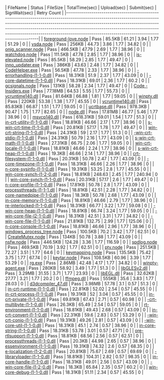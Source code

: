  | FileName                                                                                                                                                                                                                                                                                | Status | FileSize | TotalTime(sec) | Upload(sec) | Submit(sec) | SignWait(sec) | Retry Count | 
 |----------------------------------------------------------------------------------------------------------------------------------------------------------------------------------------------------------------------------------------------------------------------------------------------------------------------------------------------------------------------------------------| 
 | <a href="https://xpert/osg/Search?source=Environment%3DPROD%3B&searchQuery=%2225fd161e-bee6-447a-b272-146b24892341%22&display=Logs&startTime=2018-03-30T06%3a23%3a15.4757077%2b00%3a00&endTime=2018-03-29T05%3a23%3a15.6257124%2b00%3a00" target="_blank">foreground-love.node</a>      | Pass   | 85.5KB   | 61.21          | 3.94        | 1.77        | 51.29         | 0           | 
 | <a href="https://xpert/osg/Search?source=Environment%3DPROD%3B&searchQuery=%2225a1b375-b46e-4024-bcd2-1232d3512858%22&display=Logs&startTime=2018-03-30T06%3a23%3a15.6297145%2b00%3a00&endTime=2018-03-29T05%3a23%3a15.6297145%2b00%3a00" target="_blank">vsda.node</a>                 | Pass   | 256KB    | 44.73          | 3.86        | 1.77        | 34.82         | 0           | 
 | <a href="https://xpert/osg/Search?source=Environment%3DPROD%3B&searchQuery=%224f76df8a-f495-40bf-8892-376b36fd6934%22&display=Logs&startTime=2018-03-30T06%3a23%3a15.6297145%2b00%3a00&endTime=2018-03-29T05%3a23%3a15.6297145%2b00%3a00" target="_blank">onig_scanner.node</a>         | Pass   | 466.5KB  | 47.79          | 2.69        | 1.77        | 38.96         | 0           | 
 | <a href="https://xpert/osg/Search?source=Environment%3DPROD%3B&searchQuery=%22692d756d-8b51-4f60-8d6c-57ca1b9cb419%22&display=Logs&startTime=2018-03-30T06%3a23%3a15.6297145%2b00%3a00&endTime=2018-03-29T05%3a23%3a15.6297145%2b00%3a00" target="_blank">watchdog.node</a>             | Pass   | 111.5KB  | 47.78          | 2.85        | 1.77        | 38.96         | 0           | 
 | <a href="https://xpert/osg/Search?source=Environment%3DPROD%3B&searchQuery=%222d84806b-aebd-4f44-954f-532499ef1bb0%22&display=Logs&startTime=2018-03-30T06%3a23%3a15.6297145%2b00%3a00&endTime=2018-03-29T05%3a23%3a15.6297145%2b00%3a00" target="_blank">is-elevated.node</a>          | Pass   | 85.5KB   | 58.29          | 2.85        | 1.77        | 49.47         | 0           | 
 | <a href="https://xpert/osg/Search?source=Environment%3DPROD%3B&searchQuery=%22e6359a67-87fb-415b-b4ba-a38b749a0088%22&display=Logs&startTime=2018-03-30T06%3a23%3a15.6297145%2b00%3a00&endTime=2018-03-29T05%3a23%3a15.6297145%2b00%3a00" target="_blank">inno_updater.exe</a>          | Pass   | 386KB    | 43.63          | 2.48        | 1.77        | 34.82         | 0           | 
 | <a href="https://xpert/osg/Search?source=Environment%3DPROD%3B&searchQuery=%2231a24815-da15-4bde-bc12-e6e349c31ea8%22&display=Logs&startTime=2018-03-30T06%3a23%3a15.6297145%2b00%3a00&endTime=2018-03-29T05%3a23%3a15.6297145%2b00%3a00" target="_blank">CodeHelper.exe</a>            | Pass   | 56.5KB   | 47.78          | 2.33        | 1.77        | 38.96         | 0           | 
 | <a href="https://xpert/osg/Search?source=Environment%3DPROD%3B&searchQuery=%2275ad9019-24c3-44ef-88c2-2a384d6e8c04%22&display=Logs&startTime=2018-03-30T06%3a23%3a15.6297145%2b00%3a00&endTime=2018-03-29T05%3a23%3a15.6297145%2b00%3a00" target="_blank">-errorhandling-l1-1-0.dll</a> | Pass   | 18.31KB  | 51.9           | 2.37        | 1.77        | 43.09         | 0           | 
 | <a href="https://xpert/osg/Search?source=Environment%3DPROD%3B&searchQuery=%22ec59b6d7-3923-4af9-9239-3d1986bc1384%22&display=Logs&startTime=2018-03-30T06%3a23%3a15.6297145%2b00%3a00&endTime=2018-03-29T05%3a23%3a15.6297145%2b00%3a00" target="_blank">-core-datetime-l1-1-0.dll</a> | Pass   | 18.31KB  | 69.01          | 2.36        | 1.77        | 60.2          | 0           | 
 | <a href="https://xpert/osg/Search?source=Environment%3DPROD%3B&searchQuery=%229fffc1a2-bcb9-41d7-b8fc-8d72f0b90f87%22&display=Logs&startTime=2018-03-30T06%3a23%3a15.6297145%2b00%3a00&endTime=2018-03-29T05%3a23%3a15.6297145%2b00%3a00" target="_blank">gcsignals.node</a>            | Pass   | 131KB    | 58.28          | 2.34        | 1.77        | 49.47         | 0           | 
 | <a href="https://xpert/osg/Search?source=Environment%3DPROD%3B&searchQuery=%22ca7324cf-7b25-42af-8e14-da655c1fb0b7%22&display=Logs&startTime=2018-03-30T06%3a23%3a15.6297145%2b00%3a00&endTime=2018-03-29T05%3a23%3a15.6297145%2b00%3a00" target="_blank">Code - Insiders.exe</a>       | Pass   | 77.18MB  | 64.53          | 5.55        | 1.77        | 55.73         | 0           | 
 | <a href="https://xpert/osg/Search?source=Environment%3DPROD%3B&searchQuery=%221d5a189e-e471-4ac0-985c-9086f66b9cec%22&display=Logs&startTime=2018-03-30T06%3a23%3a15.6297145%2b00%3a00&endTime=2018-03-29T05%3a23%3a15.6297145%2b00%3a00" target="_blank">vcruntime140.dll</a>          | Pass   | 81.64KB  | 66.88          | 1.81        | 1.77        | 59.05         | 0           | 
 | <a href="https://xpert/osg/Search?source=Environment%3DPROD%3B&searchQuery=%223f39a645-814d-4b1e-8d09-d16918481d79%22&display=Logs&startTime=2018-03-30T06%3a23%3a15.6297145%2b00%3a00&endTime=2018-03-29T05%3a23%3a15.6297145%2b00%3a00" target="_blank">winpty.dll</a>                | Pass   | 220KB    | 53.38          | 1.38        | 1.77        | 45.55         | 0           | 
 | <a href="https://xpert/osg/Search?source=Environment%3DPROD%3B&searchQuery=%228b38380b-5b07-49f3-91e9-482858bf9e9e%22&display=Logs&startTime=2018-03-30T06%3a23%3a15.6297145%2b00%3a00&endTime=2018-03-29T05%3a23%3a15.6297145%2b00%3a00" target="_blank">vcruntime140.dll</a>          | Pass   | 85.83KB  | 66.87          | 1.51        | 1.77        | 59.05         | 0           | 
 | <a href="https://xpert/osg/Search?source=Environment%3DPROD%3B&searchQuery=%2299e3631b-0a7b-438c-99f6-ddca0b8b4eca%22&display=Logs&startTime=2018-03-30T06%3a23%3a15.6307146%2b00%3a00&endTime=2018-03-29T05%3a23%3a15.6307146%2b00%3a00" target="_blank">ucrtbase.dll</a>              | Pass   | 978.3KB  | 90.47          | 1.75        | 1.77        | 82.65         | 0           | 
 | <a href="https://xpert/osg/Search?source=Environment%3DPROD%3B&searchQuery=%22bbd7858d-aca7-4177-b08d-3acf5db95b80%22&display=Logs&startTime=2018-03-30T06%3a23%3a15.6307146%2b00%3a00&endTime=2018-03-29T05%3a23%3a15.6307146%2b00%3a00" target="_blank">node.dll</a>                  | Pass   | 17.81MB  | 46.77          | 5.46        | 1.77        | 38.96         | 0           | 
 | <a href="https://xpert/osg/Search?source=Environment%3DPROD%3B&searchQuery=%22976878d7-07a6-4584-ab67-ebfceb0ffde7%22&display=Logs&startTime=2018-03-30T06%3a23%3a15.6307146%2b00%3a00&endTime=2018-03-29T05%3a23%3a15.6307146%2b00%3a00" target="_blank">msvcp140.dll</a>              | Pass   | 618.31KB | 59.01          | 1.54        | 1.77        | 51.3          | 0           | 
 | <a href="https://xpert/osg/Search?source=Environment%3DPROD%3B&searchQuery=%220d43a5f6-a18e-454c-90f0-fefea697f83d%22&display=Logs&startTime=2018-03-30T06%3a23%3a15.6307146%2b00%3a00&endTime=2018-03-29T05%3a23%3a15.6307146%2b00%3a00" target="_blank">in-crt-utility-l1-1-0.dll</a> | Pass   | 18.81KB  | 46.66          | 2.17        | 1.77        | 38.96         | 0           | 
 | <a href="https://xpert/osg/Search?source=Environment%3DPROD%3B&searchQuery=%22643d342e-f98f-4ebe-8e31-8dcd81859af5%22&display=Logs&startTime=2018-03-30T06%3a23%3a15.6307146%2b00%3a00&endTime=2018-03-29T05%3a23%3a15.6307146%2b00%3a00" target="_blank">s-win-crt-time-l1-1-0.dll</a> | Pass   | 20.81KB  | 57.17          | 1.78        | 1.77        | 49.47         | 0           | 
 | <a href="https://xpert/osg/Search?source=Environment%3DPROD%3B&searchQuery=%226b3e52b8-1d69-4c87-a57b-90454c18f3fe%22&display=Logs&startTime=2018-03-30T06%3a23%3a15.6307146%2b00%3a00&endTime=2018-03-29T05%3a23%3a15.6307146%2b00%3a00" target="_blank">win-crt-string-l1-1-0.dll</a> | Pass   | 24.31KB  | 59             | 2.17        | 1.77        | 51.3          | 0           | 
 | <a href="https://xpert/osg/Search?source=Environment%3DPROD%3B&searchQuery=%227bfa23bd-45b7-4a30-8df7-b1a85722f086%22&display=Logs&startTime=2018-03-30T06%3a23%3a15.6307146%2b00%3a00&endTime=2018-03-29T05%3a23%3a15.6307146%2b00%3a00" target="_blank">-win-crt-stdio-l1-1-0.dll</a> | Pass   | 24.31KB  | 50.79          | 2.16        | 1.77        | 43.09         | 0           | 
 | <a href="https://xpert/osg/Search?source=Environment%3DPROD%3B&searchQuery=%2261f42379-f113-4d7a-beba-e901e412d192%22&display=Logs&startTime=2018-03-30T06%3a23%3a15.6307146%2b00%3a00&endTime=2018-03-29T05%3a23%3a15.6307146%2b00%3a00" target="_blank">s-win-crt-math-l1-1-0.dll</a> | Pass   | 27.31KB  | 66.75          | 2.06        | 1.77        | 59.05         | 0           | 
 | <a href="https://xpert/osg/Search?source=Environment%3DPROD%3B&searchQuery=%22e851eaff-23ec-413c-9e50-70279d3ce6c9%22&display=Logs&startTime=2018-03-30T06%3a23%3a15.6307146%2b00%3a00&endTime=2018-03-29T05%3a23%3a15.6307146%2b00%3a00" target="_blank">win-crt-locale-l1-1-0.dll</a> | Pass   | 18.81KB  | 46.66          | 2.24        | 1.77        | 38.96         | 0           | 
 | <a href="https://xpert/osg/Search?source=Environment%3DPROD%3B&searchQuery=%22effb605b-cdae-4bd6-b0d4-aa7f10f7e241%22&display=Logs&startTime=2018-03-30T06%3a23%3a15.6307146%2b00%3a00&endTime=2018-03-29T05%3a23%3a15.6307146%2b00%3a00" target="_blank">s-win-crt-heap-l1-1-0.dll</a> | Pass   | 19.3KB   | 46.66          | 2.14        | 1.77        | 38.96         | 0           | 
 | <a href="https://xpert/osg/Search?source=Environment%3DPROD%3B&searchQuery=%22aad6faec-7440-4e1d-a514-8a7962af4d18%22&display=Logs&startTime=2018-03-30T06%3a23%3a15.6307146%2b00%3a00&endTime=2018-03-29T05%3a23%3a15.6307146%2b00%3a00" target="_blank">crt-filesystem-l1-1-0.dll</a> | Pass   | 20.31KB  | 50.78          | 2.47        | 1.77        | 43.09         | 0           | 
 | <a href="https://xpert/osg/Search?source=Environment%3DPROD%3B&searchQuery=%222d1d7fba-1891-4330-9291-13a1701979cd%22&display=Logs&startTime=2018-03-30T06%3a23%3a15.6307146%2b00%3a00&endTime=2018-03-29T05%3a23%3a15.6307146%2b00%3a00" target="_blank">-core-timezone-l1-1-0.dll</a> | Pass   | 18.31KB  | 46.66          | 2.26        | 1.77        | 38.96         | 0           | 
 | <a href="https://xpert/osg/Search?source=Environment%3DPROD%3B&searchQuery=%22f1d6da22-91e9-44a0-8d8e-acf7deb93288%22&display=Logs&startTime=2018-03-30T06%3a23%3a15.6307146%2b00%3a00&endTime=2018-03-29T05%3a23%3a15.6307146%2b00%3a00" target="_blank">n-core-sysinfo-l1-1-0.dll</a> | Pass   | 19.31KB  | 53.25          | 2.8         | 1.77        | 45.55         | 0           | 
 | <a href="https://xpert/osg/Search?source=Environment%3DPROD%3B&searchQuery=%22a07b770e-77ad-48aa-8255-9b2db1ff5a9e%22&display=Logs&startTime=2018-03-30T06%3a23%3a15.6307146%2b00%3a00&endTime=2018-03-29T05%3a23%3a15.6307146%2b00%3a00" target="_blank">win-core-synch-l1-2-0.dll</a> | Pass   | 18.81KB  | 248.63         | 2.45        | 1.77        | 240.94        | 0           | 
 | <a href="https://xpert/osg/Search?source=Environment%3DPROD%3B&searchQuery=%229ca9019c-02e5-49ba-9448-ceb8090c1bdc%22&display=Logs&startTime=2018-03-30T06%3a23%3a15.6307146%2b00%3a00&endTime=2018-03-29T05%3a23%3a15.6307146%2b00%3a00" target="_blank">win-core-synch-l1-1-0.dll</a> | Pass   | 20.31KB  | 57.17          | 2.6         | 1.77        | 49.47         | 0           | 
 | <a href="https://xpert/osg/Search?source=Environment%3DPROD%3B&searchQuery=%2224bf6499-a13c-4e4a-bd5f-5fd369f0fa14%22&display=Logs&startTime=2018-03-30T06%3a23%3a15.6307146%2b00%3a00&endTime=2018-03-29T05%3a23%3a15.6307146%2b00%3a00" target="_blank">n-core-profile-l1-1-0.dll</a> | Pass   | 17.81KB  | 50.78          | 2.8         | 1.77        | 43.09         | 0           | 
 | <a href="https://xpert/osg/Search?source=Environment%3DPROD%3B&searchQuery=%224acad93c-0ac9-4ecc-8a4d-cf153c795a5a%22&display=Logs&startTime=2018-03-30T06%3a23%3a15.6307146%2b00%3a00&endTime=2018-03-29T05%3a23%3a15.6307146%2b00%3a00" target="_blank">processthreads-l1-1-1.dll</a> | Pass   | 18.81KB  | 42.51          | 2.28        | 1.77        | 34.82         | 0           | 
 | <a href="https://xpert/osg/Search?source=Environment%3DPROD%3B&searchQuery=%22a892abaf-ee38-452d-bb16-2ac9e182d936%22&display=Logs&startTime=2018-03-30T06%3a23%3a15.6307146%2b00%3a00&endTime=2018-03-29T05%3a23%3a15.6307146%2b00%3a00" target="_blank">core-namedpipe-l1-1-0.dll</a> | Pass   | 18.3KB   | 50.78          | 2.68        | 1.77        | 43.09         | 0           | 
 | <a href="https://xpert/osg/Search?source=Environment%3DPROD%3B&searchQuery=%22bf4314cb-0302-4bdd-bfea-eaf0c8b04b8c%22&display=Logs&startTime=2018-03-30T06%3a23%3a15.6307146%2b00%3a00&endTime=2018-03-29T05%3a23%3a15.6307146%2b00%3a00" target="_blank">in-core-memory-l1-1-0.dll</a> | Pass   | 18.81KB  | 46.66          | 2.79        | 1.77        | 38.96         | 0           | 
 | <a href="https://xpert/osg/Search?source=Environment%3DPROD%3B&searchQuery=%22fd2aa1f9-70bf-41a4-96c9-141d5dac7fc6%22&display=Logs&startTime=2018-03-30T06%3a23%3a15.6307146%2b00%3a00&endTime=2018-03-29T05%3a23%3a15.6307146%2b00%3a00" target="_blank">re-interlocked-l1-1-0.dll</a> | Pass   | 18.31KB  | 66.77          | 3.22        | 1.77        | 59.08         | 0           | 
 | <a href="https://xpert/osg/Search?source=Environment%3DPROD%3B&searchQuery=%2246e17929-6f70-43e3-aa09-24571f9a3a3b%22&display=Logs&startTime=2018-03-30T06%3a23%3a15.6307146%2b00%3a00&endTime=2018-03-29T05%3a23%3a15.6307146%2b00%3a00" target="_blank">-win-core-heap-l1-1-0.dll</a> | Pass   | 18.81KB  | 66.74          | 3.24        | 1.77        | 59.05         | 0           | 
 | <a href="https://xpert/osg/Search?source=Environment%3DPROD%3B&searchQuery=%226d91b0b7-602f-41cf-98c4-0fec7977882c%22&display=Logs&startTime=2018-03-30T06%3a23%3a15.6307146%2b00%3a00&endTime=2018-03-29T05%3a23%3a15.6307146%2b00%3a00" target="_blank">-win-core-file-l2-1-0.dll</a> | Pass   | 18.31KB  | 42.51          | 3.31        | 1.77        | 34.82         | 0           | 
 | <a href="https://xpert/osg/Search?source=Environment%3DPROD%3B&searchQuery=%2287599751-8db7-4dda-95f2-f15474612b49%22&display=Logs&startTime=2018-03-30T06%3a23%3a15.6307146%2b00%3a00&endTime=2018-03-29T05%3a23%3a15.6307146%2b00%3a00" target="_blank">-win-core-file-l1-1-0.dll</a> | Pass   | 21.81KB  | 132.75         | 2.99        | 1.77        | 125.06        | 0           | 
 | <a href="https://xpert/osg/Search?source=Environment%3DPROD%3B&searchQuery=%220d2327b2-b554-4fae-8bac-effa786071d9%22&display=Logs&startTime=2018-03-30T06%3a23%3a15.6307146%2b00%3a00&endTime=2018-03-29T05%3a23%3a15.6307146%2b00%3a00" target="_blank">n-core-console-l1-1-0.dll</a> | Pass   | 18.81KB  | 46.66          | 2.96        | 1.77        | 38.96         | 0           | 
 | <a href="https://xpert/osg/Search?source=Environment%3DPROD%3B&searchQuery=%22be94b4fc-a86e-41df-b247-a1d0d53de3fd%22&display=Logs&startTime=2018-03-30T06%3a23%3a15.6307146%2b00%3a00&endTime=2018-03-29T05%3a23%3a15.6307146%2b00%3a00" target="_blank">windows_process_tree.node</a> | Pass   | 100.5KB  | 70.2           | 3.42        | 1.77        | 62.51         | 0           | 
 | <a href="https://xpert/osg/Search?source=Environment%3DPROD%3B&searchQuery=%221b854f39-a010-41d4-877d-d951cb43446b%22&display=Logs&startTime=2018-03-30T06%3a23%3a15.6307146%2b00%3a00&endTime=2018-03-29T05%3a23%3a15.6307146%2b00%3a00" target="_blank">CreateMutex.node</a>          | Pass   | 134KB    | 50.78          | 3.88        | 1.77        | 43.09         | 0           | 
 | <a href="https://xpert/osg/Search?source=Environment%3DPROD%3B&searchQuery=%224a854fdf-81f4-4a9d-b0e6-2348deccedb5%22&display=Logs&startTime=2018-03-30T06%3a23%3a15.6307146%2b00%3a00&endTime=2018-03-29T05%3a23%3a15.6307146%2b00%3a00" target="_blank">nsfw.node</a>                 | Pass   | 446.5KB  | 124.28         | 3.36        | 1.77        | 116.59        | 0           | 
 | <a href="https://xpert/osg/Search?source=Environment%3DPROD%3B&searchQuery=%222f10d0e2-9c0f-462a-b1e9-4aecf59accb3%22&display=Logs&startTime=2018-03-30T06%3a23%3a15.6307146%2b00%3a00&endTime=2018-03-29T05%3a23%3a15.6307146%2b00%3a00" target="_blank">spdlog.node</a>               | Pass   | 469.5KB  | 70.19          | 3.92        | 1.77        | 62.51         | 0           | 
 | <a href="https://xpert/osg/Search?source=Environment%3DPROD%3B&searchQuery=%229c543816-3fee-4c50-9100-aa8b83f3fa89%22&display=Logs&startTime=2018-03-30T06%3a23%3a15.6307146%2b00%3a00&endTime=2018-03-29T05%3a23%3a15.6307146%2b00%3a00" target="_blank">pty.node</a>                  | Pass   | 251.5KB  | 72.27          | 3.51        | 1.77        | 64.6          | 0           | 
 | <a href="https://xpert/osg/Search?source=Environment%3DPROD%3B&searchQuery=%22b58bc5e0-db1e-497b-aeba-25ccfadb3679%22&display=Logs&startTime=2018-03-30T06%3a23%3a15.6307146%2b00%3a00&endTime=2018-03-29T05%3a23%3a15.6307146%2b00%3a00" target="_blank">keymapping.node</a>           | Pass   | 135.5KB  | 75.42          | 3.75        | 1.77        | 67.74         | 0           | 
 | <a href="https://xpert/osg/Search?source=Environment%3DPROD%3B&searchQuery=%22e57c7e0e-012c-4787-b5da-238588a2bb5e%22&display=Logs&startTime=2018-03-30T06%3a23%3a15.6307146%2b00%3a00&endTime=2018-03-29T05%3a23%3a15.6307146%2b00%3a00" target="_blank">keytar.node</a>               | Pass   | 108.5KB  | 60.96          | 3.39        | 1.77        | 53.29         | 0           | 
 | <a href="https://xpert/osg/Search?source=Environment%3DPROD%3B&searchQuery=%22cad35a53-4592-4da0-a5aa-79d7e339a2b5%22&display=Logs&startTime=2018-03-30T06%3a23%3a15.6307146%2b00%3a00&endTime=2018-03-29T05%3a23%3a15.6307146%2b00%3a00" target="_blank">rg.exe</a>                    | Pass   | 2.86MB   | 42.48          | 4.17        | 1.77        | 34.82         | 0           | 
 | <a href="https://xpert/osg/Search?source=Environment%3DPROD%3B&searchQuery=%222a2d0f30-96e2-4fc9-992f-ee4aa9d01874%22&display=Logs&startTime=2018-03-30T06%3a23%3a15.6307146%2b00%3a00&endTime=2018-03-29T05%3a23%3a15.6307146%2b00%3a00" target="_blank">winpty-agent.exe</a>          | Pass   | 280KB    | 58.92          | 3.49        | 1.77        | 51.3          | 0           | 
 | <a href="https://xpert/osg/Search?source=Environment%3DPROD%3B&searchQuery=%22fe778b68-bad1-4c13-8741-11f8668af4d1%22&display=Logs&startTime=2018-03-30T06%3a23%3a15.6307146%2b00%3a00&endTime=2018-03-29T05%3a23%3a15.6307146%2b00%3a00" target="_blank">libGLESv2.dll</a>             | Pass   | 3.29MB   | 31.55          | 3.71        | 1.77        | 23.93         | 0           | 
 | <a href="https://xpert/osg/Search?source=Environment%3DPROD%3B&searchQuery=%225a61519e-6c3d-42ef-8358-f9f3e2ac153e%22&display=Logs&startTime=2018-03-30T06%3a23%3a15.6307146%2b00%3a00&endTime=2018-03-29T05%3a23%3a15.6307146%2b00%3a00" target="_blank">libEGL.dll</a>                | Pass   | 32.62KB  | 27.77          | 3.21        | 1.77        | 20.2          | 0           | 
 | <a href="https://xpert/osg/Search?source=Environment%3DPROD%3B&searchQuery=%222666bcdd-1208-4c38-adc3-45bf6712c0b8%22&display=Logs&startTime=2018-03-30T06%3a23%3a15.6307146%2b00%3a00&endTime=2018-03-29T05%3a23%3a15.6307146%2b00%3a00" target="_blank">ffmpeg.dll</a>                | Pass   | 555KB    | 35.6           | 3.83        | 1.77        | 28.03         | 0           | 
 | <a href="https://xpert/osg/Search?source=Environment%3DPROD%3B&searchQuery=%22e84e1619-9fdd-40d0-85d8-c2cafa67798e%22&display=Logs&startTime=2018-03-30T06%3a23%3a15.6307146%2b00%3a00&endTime=2018-03-29T05%3a23%3a15.6307146%2b00%3a00" target="_blank">d3dcompiler_47.dll</a>        | Pass   | 3.98MB   | 57.78          | 3.1         | 0.57        | 51.3          | 0           | 
 | <a href="https://xpert/osg/Search?source=Environment%3DPROD%3B&searchQuery=%2248404955-2ac2-4a61-bc3d-1e65d4cb473e%22&display=Logs&startTime=2018-03-30T06%3a23%3a15.6307146%2b00%3a00&endTime=2018-03-29T05%3a23%3a15.6307146%2b00%3a00" target="_blank">in-crt-runtime-l1-1-0.dll</a> | Pass   | 22.81KB  | 52.02          | 2.54        | 0.57        | 45.55         | 0           | 
 | <a href="https://xpert/osg/Search?source=Environment%3DPROD%3B&searchQuery=%22e3b2b4e3-e5c0-41de-8236-64260dc97957%22&display=Logs&startTime=2018-03-30T06%3a23%3a15.6307146%2b00%3a00&endTime=2018-03-29T05%3a23%3a15.6307146%2b00%3a00" target="_blank">in-crt-process-l1-1-0.dll</a> | Pass   | 19.31KB  | 52             | 3.04        | 0.57        | 45.55         | 0           | 
 | <a href="https://xpert/osg/Search?source=Environment%3DPROD%3B&searchQuery=%2203cc8910-47b7-4b3f-856b-c01cc0517c2e%22&display=Logs&startTime=2018-03-30T06%3a23%3a15.6307146%2b00%3a00&endTime=2018-03-29T05%3a23%3a15.6307146%2b00%3a00" target="_blank">in-crt-private-l1-1-0.dll</a> | Pass   | 69.81KB  | 67.43          | 2.71        | 0.57        | 60.98         | 0           | 
 | <a href="https://xpert/osg/Search?source=Environment%3DPROD%3B&searchQuery=%228bacd883-bc8c-459d-836a-a789e9975046%22&display=Logs&startTime=2018-03-30T06%3a23%3a15.6307146%2b00%3a00&endTime=2018-03-29T05%3a23%3a15.6307146%2b00%3a00" target="_blank">-crt-multibyte-l1-1-0.dll</a> | Pass   | 26.3KB   | 65.49          | 2.54        | 0.57        | 59.05         | 0           | 
 | <a href="https://xpert/osg/Search?source=Environment%3DPROD%3B&searchQuery=%22e70eb69e-a119-4e1d-902f-54abec2d9088%22&display=Logs&startTime=2018-03-30T06%3a23%3a15.6307146%2b00%3a00&endTime=2018-03-29T05%3a23%3a15.6307146%2b00%3a00" target="_blank">rt-environment-l1-1-0.dll</a> | Pass   | 18.81KB  | 49.43          | 2.68        | 0.57        | 43.09         | 0           | 
 | <a href="https://xpert/osg/Search?source=Environment%3DPROD%3B&searchQuery=%223f17dcb3-23ac-493e-ac8d-c118bf77258f%22&display=Logs&startTime=2018-03-30T06%3a23%3a15.6307146%2b00%3a00&endTime=2018-03-29T05%3a23%3a15.6307146%2b00%3a00" target="_blank">in-crt-convert-l1-1-0.dll</a> | Pass   | 22.31KB  | 59.6           | 2.83        | 0.57        | 53.29         | 0           | 
 | <a href="https://xpert/osg/Search?source=Environment%3DPROD%3B&searchQuery=%225fa38b54-3be9-4e5a-8ca0-506d9f9eee72%22&display=Logs&startTime=2018-03-30T06%3a23%3a15.6307146%2b00%3a00&endTime=2018-03-29T05%3a23%3a15.6307146%2b00%3a00" target="_blank">-win-crt-conio-l1-1-0.dll</a> | Pass   | 19.31KB  | 49.26          | 2.81        | 0.57        | 43.09         | 0           | 
 | <a href="https://xpert/osg/Search?source=Environment%3DPROD%3B&searchQuery=%2214ba01a3-373c-4a51-ace1-eb86b8c2b184%22&display=Logs&startTime=2018-03-30T06%3a23%3a15.6307146%2b00%3a00&endTime=2018-03-29T05%3a23%3a15.6307146%2b00%3a00" target="_blank">-win-core-util-l1-1-0.dll</a> | Pass   | 18.31KB  | 45.1           | 2.74        | 0.57        | 38.96         | 0           | 
 | <a href="https://xpert/osg/Search?source=Environment%3DPROD%3B&searchQuery=%2279f2a3b0-4b28-4618-bfaa-2efe39a7a81a%22&display=Logs&startTime=2018-03-30T06%3a23%3a15.6307146%2b00%3a00&endTime=2018-03-29T05%3a23%3a15.6307146%2b00%3a00" target="_blank">in-core-string-l1-1-0.dll</a> | Pass   | 18.31KB  | 53.78          | 3.01        | 0.57        | 47.71         | 0           | 
 | <a href="https://xpert/osg/Search?source=Environment%3DPROD%3B&searchQuery=%229729cd7d-f876-438b-91aa-2af3f22c854c%22&display=Logs&startTime=2018-03-30T06%3a23%3a15.6307146%2b00%3a00&endTime=2018-03-29T05%3a23%3a15.6307146%2b00%3a00" target="_blank">ore-rtlsupport-l1-1-0.dll</a> | Pass   | 18.81KB  | 68.56          | 2.56        | 0.57        | 62.51         | 0           | 
 | <a href="https://xpert/osg/Search?source=Environment%3DPROD%3B&searchQuery=%22f181ffba-b6a0-4684-ae5e-6e6af06382eb%22&display=Logs&startTime=2018-03-30T06%3a23%3a15.6307146%2b00%3a00&endTime=2018-03-29T05%3a23%3a15.6307146%2b00%3a00" target="_blank">processthreads-l1-1-0.dll</a> | Pass   | 20.3KB   | 44.98          | 2.65        | 0.57        | 38.96         | 0           | 
 | <a href="https://xpert/osg/Search?source=Environment%3DPROD%3B&searchQuery=%22a040b45f-5374-4caa-ae41-cf58db52dbec%22&display=Logs&startTime=2018-03-30T06%3a23%3a15.6307146%2b00%3a00&endTime=2018-03-29T05%3a23%3a15.6307146%2b00%3a00" target="_blank">essenvironment-l1-1-0.dll</a> | Pass   | 19.31KB  | 74.32          | 2.6         | 0.57        | 68.35         | 0           | 
 | <a href="https://xpert/osg/Search?source=Environment%3DPROD%3B&searchQuery=%2290bbd0a9-efed-47b2-b915-8e2f73e7e32e%22&display=Logs&startTime=2018-03-30T06%3a23%3a15.6307146%2b00%3a00&endTime=2018-03-29T05%3a23%3a15.6307146%2b00%3a00" target="_blank">e-localization-l1-2-0.dll</a> | Pass   | 20.81KB  | 75.67          | 2.69        | 0.57        | 69.69         | 0           | 
 | <a href="https://xpert/osg/Search?source=Environment%3DPROD%3B&searchQuery=%22596a49a7-dec0-4c69-933a-1dba10677997%22&display=Logs&startTime=2018-03-30T06%3a23%3a15.6307146%2b00%3a00&endTime=2018-03-29T05%3a23%3a15.6307146%2b00%3a00" target="_blank">-libraryloader-l1-1-0.dll</a> | Pass   | 18.81KB  | 104.31         | 2.82        | 0.57        | 98.35         | 0           | 
 | <a href="https://xpert/osg/Search?source=Environment%3DPROD%3B&searchQuery=%227a43f7fe-c038-46a0-8868-29e16338358e%22&display=Logs&startTime=2018-03-30T06%3a23%3a15.6307146%2b00%3a00&endTime=2018-03-29T05%3a23%3a15.6307146%2b00%3a00" target="_blank">in-core-handle-l1-1-0.dll</a> | Pass   | 18.31KB  | 49.01          | 2.56        | 0.57        | 43.09         | 0           | 
 | <a href="https://xpert/osg/Search?source=Environment%3DPROD%3B&searchQuery=%220edc58f4-b5c2-42c0-97d8-aaa3a33ac585%22&display=Logs&startTime=2018-03-30T06%3a23%3a15.6307146%2b00%3a00&endTime=2018-03-29T05%3a23%3a15.6307146%2b00%3a00" target="_blank">-win-core-file-l1-2-0.dll</a> | Pass   | 18.3KB   | 65.84          | 2.35        | 0.57        | 60.2          | 0           | 
 | <a href="https://xpert/osg/Search?source=Environment%3DPROD%3B&searchQuery=%224478e626-8808-4db1-9f9e-fcbc272f00e1%22&display=Logs&startTime=2018-03-30T06%3a23%3a15.6307146%2b00%3a00&endTime=2018-03-29T05%3a23%3a15.6307146%2b00%3a00" target="_blank">win-core-debug-l1-1-0.dll</a> | Pass   | 18.31KB  | 51.11          | 2.34        | 0.57        | 45.55         | 0           | 
